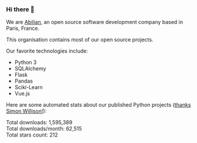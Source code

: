 ### Hi there 👋

We are [Abilian](https://abilian.com/), an open source software development company based in Paris, France.

This organisation contains most of our open source projects.

Our favorite technologies include:

- Python 3
- SQLAlchemy
- Flask
- Pandas
- Sciki-Learn
- Vue.js

Here are some automated stats about our published Python projects
([thanks Simon Willison!][sw-post]):

<!--marker-->
Total downloads: 1,595,389<br>
Total downloads/month: 62,515<br>
Total stars count: 212
<!--end-->

[sw-post]: https://simonwillison.net/2020/Jul/10/self-updating-profile-readme/